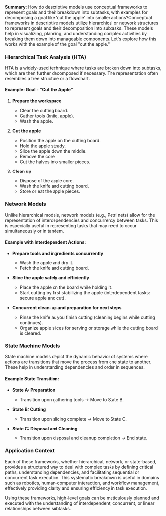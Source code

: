 **Summary**:
How do descriptive models use conceptual frameworks to represent goals and their breakdown into subtasks, with examples for decomposing a goal like 'cut the apple' into smaller actions?Conceptual frameworks in descriptive models utilize hierarchical or network structures to represent goals and their decomposition into subtasks. These models help in visualizing, planning, and understanding complex activities by breaking them down into manageable components. Let's explore how this works with the example of the goal "cut the apple."

### Hierarchical Task Analysis (HTA)
HTA is a widely-used technique where tasks are broken down into subtasks, which are then further decomposed if necessary. The representation often resembles a tree structure or a flowchart.

#### Example: Goal - "Cut the Apple"
1. **Prepare the workspace**
   - Clear the cutting board.
   - Gather tools (knife, apple).
   - Wash the apple.

2. **Cut the apple**
   - Position the apple on the cutting board.
   - Hold the apple steady.
   - Slice the apple down the middle.
   - Remove the core.
   - Cut the halves into smaller pieces.

3. **Clean up**
   - Dispose of the apple core.
   - Wash the knife and cutting board.
   - Store or eat the apple pieces.

### Network Models
Unlike hierarchical models, network models (e.g., Petri nets) allow for the representation of interdependencies and concurrency between tasks. This is especially useful in representing tasks that may need to occur simultaneously or in tandem.

#### Example with Interdependent Actions:
- **Prepare tools and ingredients concurrently**
  - Wash the apple and dry it.
  - Fetch the knife and cutting board.

- **Slice the apple safely and efficiently**
  - Place the apple on the board while holding it.
  - Start cutting by first stabilizing the apple (interdependent tasks: secure apple and cut).

- **Concurrent clean-up and preparation for next steps**
  - Rinse the knife as you finish cutting (cleaning begins while cutting continues).
  - Organize apple slices for serving or storage while the cutting board is cleared.

### State Machine Models
State machine models depict the dynamic behavior of systems where actions are transitions that move the process from one state to another. These help in understanding dependencies and order in sequences.

#### Example State Transition:
- **State A: Preparation**
  - Transition upon gathering tools → Move to State B.

- **State B: Cutting**
  - Transition upon slicing complete → Move to State C.

- **State C: Disposal and Cleaning**
  - Transition upon disposal and cleanup completion → End state.

### Application Context
Each of these frameworks, whether hierarchical, network, or state-based, provides a structured way to deal with complex tasks by defining critical paths, understanding dependencies, and facilitating sequential or concurrent task execution. This systematic breakdown is useful in domains such as robotics, human-computer interaction, and workflow management, effectively providing clarity and ensuring efficiency in task execution.

Using these frameworks, high-level goals can be meticulously planned and executed with the understanding of interdependent, concurrent, or linear relationships between subtasks.